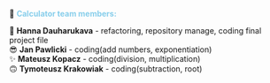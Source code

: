 🧮 <span style="color: skyblue;">**Calculator  team members:**</span>

🫧 **Hanna Dauharukava** - refactoring, repository manage, coding final project file  
😎 **Jan Pawlicki** - coding(add numbers, exponentiation)  
✨ **Mateusz Kopacz** - coding(division, multiplication)  
🙃 **Tymoteusz Krakowiak** - coding(subtraction, root)
